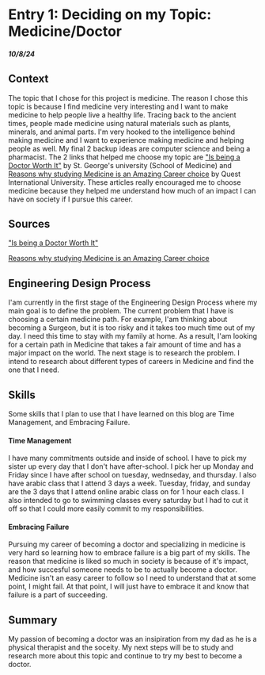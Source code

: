 # Entry 1: Deciding on my Topic: Medicine/Doctor
##### 10/8/24

## Context

The topic that I chose for this project is medicine. The reason I chose this topic is because I find medicine very interesting and I want to make medicine to help people live a healthy life. Tracing back to the ancient times, people made medicine using natural materials such as plants, minerals, and animal parts. I'm very hooked to the intelligence behind making medicine and I want to experience making medicine and helping people as well. My final 2 backup ideas are computer science and being a pharmacist. The 2 links that helped me choose my topic are ["Is being a Doctor Worth It"](https://www.sgu.edu/blog/medical/is-being-a-doctor-worth-it/) by St. George's university (School of Medicine) and [Reasons why studying Medicine is an Amazing Career choice](https://qiu.edu.my/7-reasons-why-studying-medicine-is-an-amazing-career-choice/) by Quest International University. These articles really encouraged me to choose medicine because they helped me understand how much of an impact I can have on society if I pursue this career.

## Sources

["Is being a Doctor Worth It"](https://www.sgu.edu/blog/medical/is-being-a-doctor-worth-it/)

[Reasons why studying Medicine is an Amazing Career choice](https://qiu.edu.my/7-reasons-why-studying-medicine-is-an-amazing-career-choice/)
## Engineering Design Process

I'am currently in the first stage of the Engineering Design Process where my main goal is to define the problem. The current problem that I have is choosing a certain medicine path. For example, I'am thinking about becoming a Surgeon, but it is too risky and it takes too much time out of my day. I need this time to stay with my family at home. As a result, I'am looking for a certain path in Medicine that takes a fair amount of time and has a major impact on the world. The next stage is to research the problem. I intend to research about different types of careers in Medicine and find the one that I need.

## Skills

Some skills that I plan to use that I have learned on this blog are Time Management, and Embracing Failure.

#### Time Management

I have many commitments outside and inside of school. I have to pick my sister up every day that I don't have after-school. I pick her up Monday and Friday since I have after school on tuesday, wednseday, and thursday. I also have arabic class that I attend 3 days a week. Tuesday, friday, and sunday are the 3 days that I attend online arabic class on for 1 hour each class. I also intended to go to swimming classes every saturday but I had to cut it off so that I could more easily commit to my responsibilities. 

#### Embracing Failure

Pursuing my career of becoming a doctor and specializing in medicine is very hard so learning how to embrace failure is a big part of my skills. The reason that medicine is liked so much in society is because of it's impact, and how succesful someone needs to be to actually become a doctor. Medicine isn't an easy career to follow so I need to understand that at some point, I might fail. At that point, I will just have to embrace it and know that failure is a part of succeeding.

## Summary

My passion of becoming a doctor was an insipiration from my dad as he is a physical therapist and the soceity. My next steps will be to study and research more about this topic and continue to try my best to become a doctor.
